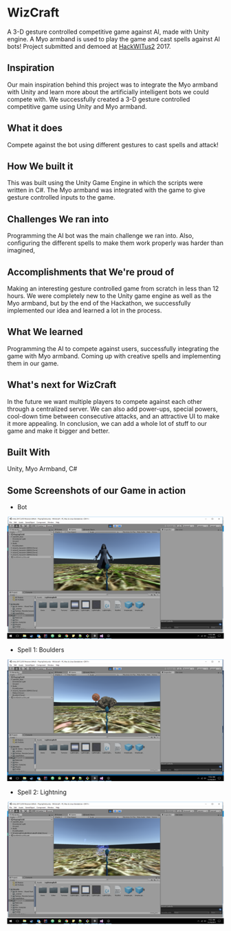 # WizCraft
A 3-D gesture controlled competitive game against AI, made with Unity engine. A Myo armband is used to play the game and cast spells against AI bots!
Project submitted and demoed at [HackWITus2](https://devpost.com/software/wizcraft) 2017.

## Inspiration

Our main inspiration behind this project was to integrate the Myo armband with Unity and learn more about the artificially intelligent bots we could compete with. We successfully created a 3-D gesture controlled competitive game using Unity and Myo armband.

## What it does

Compete against the bot using different gestures to cast spells and attack!

## How We built it

This was built using the Unity Game Engine in which the scripts were written in C#. The Myo armband was integrated with the game to give gesture controlled inputs to the game.

## Challenges We ran into

Programming the AI bot was the main challenge we ran into. Also, configuring the different spells to make them work properly was harder than imagined,

## Accomplishments that We're proud of

Making an interesting gesture controlled game from scratch in less than 12 hours. We were completely new to the Unity game engine as well as the Myo armband, but by the end of the Hackathon, we successfully implemented our idea and learned a lot in the process.

## What We learned

Programming the AI to compete against users, successfully integrating the game with Myo armband. Coming up with creative spells and implementing them in our game.

## What's next for WizCraft

In the future we want multiple players to compete against each other through a centralized server. We can also add power-ups, special powers, cool-down time between consecutive attacks, and an attractive UI to make it more appealing. In conclusion, we can add a whole lot of stuff to our game and make it bigger and better.


## Built With

Unity, Myo Armband, C#

## Some Screenshots of our Game in action

- Bot

![Bot](Images/Bot.png)

- Spell 1: Boulders

![](Images/Boulders.png)

- Spell 2: Lightning

![](Images/Lightning.png)
